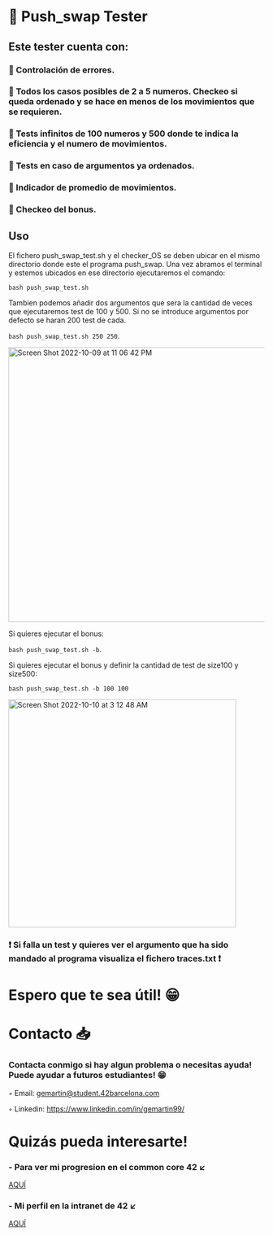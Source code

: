 # 🔢 Push_swap Tester

## Este tester cuenta con:

### 🔹 Controlación de errores.

### 🔹 Todos los casos posibles de 2 a 5 numeros. Checkeo si queda ordenado y se hace en menos de los movimientos que se requieren.

### 🔹 Tests infinitos de 100 numeros y 500 donde te indica la eficiencia y el numero de movimientos.

### 🔹 Tests en caso de argumentos ya ordenados.

### 🔹 Indicador de promedio de movimientos.

### 🔹 Checkeo del bonus.

## Uso

El fichero push_swap_test.sh y el checker_OS se deben ubicar en el mismo directorio donde este el programa push_swap. Una vez abramos el terminal y estemos ubicados en ese directorio ejecutaremos el comando: 

```bash push_swap_test.sh``` 

Tambien podemos añadir dos argumentos que sera la cantidad de veces que ejecutaremos test de 100 y 500. Si no se introduce argumentos por defecto se haran 200 test de cada. 

```bash push_swap_test.sh 250 250```. 

<img width="540" alt="Screen Shot 2022-10-09 at 11 06 42 PM" src="https://user-images.githubusercontent.com/66915274/194779534-cf66c958-46a4-4c6f-bf2f-587af4ad8f8e.png">

Si quieres ejecutar el bonus:

```bash push_swap_test.sh -b```.

Si quieres ejecutar el bonus y definir la cantidad de test de size100 y size500:

```bash push_swap_test.sh -b 100 100```

<img width="448" alt="Screen Shot 2022-10-10 at 3 12 48 AM" src="https://user-images.githubusercontent.com/66915274/194788176-19454b9d-61b7-4921-b440-1073c3d22c50.png">

### ❗️ Si falla un test y quieres ver el argumento que ha sido mandado al programa visualiza el fichero traces.txt ❗️

# Espero que te sea útil! 😁

# Contacto 📥

### Contacta conmigo si hay algun problema o necesitas ayuda! Puede ayudar a futuros estudiantes! 😁

◦ Email: gemartin@student.42barcelona.com

◦ Linkedin: https://www.linkedin.com/in/gemartin99/

# Quizás pueda interesarte!

### - Para ver mi progresion en el common core 42 ↙️

[AQUÍ](https://github.com/gemartin99/42cursus)

### - Mi perfil en la intranet de 42 ↙️
[AQUÍ](https://profile.intra.42.fr/users/gemartin)
